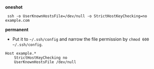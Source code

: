 **oneshot**

```shell
 ssh -o UserKnownHostsFile=/dev/null -o StrictHostKeyChecking=no example.com
```


**permanent**

- Put it to `~/.ssh/config` and narrow the file permission by `chmod 600 ~/.ssh/config`.

```
Host example.*
    StrictHostKeyChecking no
    UserKnownHostsFile /dev/null
```
